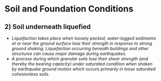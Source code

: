 # Soil and Foundation Conditions

## 2) Soil underneath liquefied
* *Liquefaction takes place when loosely packed, water-logged sediments at or near the ground surface lose their strength in response to strong ground shaking. Liquefaction occurring beneath buildings and other structures can cause major damage during earthquakes.*
* *A process during which granular soils lose their shear strength (and thereby the bearing capacity) under saturated condition when shaken by earthquake ground motion which occurs primarily in loose saturated cohesionless soils.*